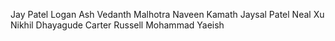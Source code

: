 Jay Patel
Logan Ash
Vedanth Malhotra
Naveen Kamath
Jaysal Patel
Neal Xu
Nikhil Dhayagude
Carter Russell
Mohammad Yaeish
